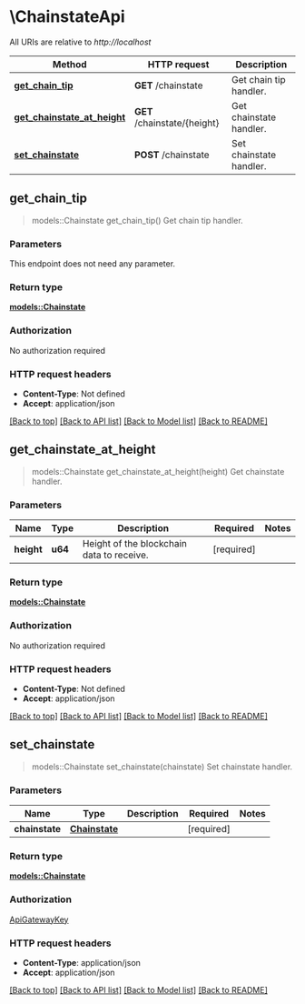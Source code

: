 # \ChainstateApi

All URIs are relative to *http://localhost*

Method | HTTP request | Description
------------- | ------------- | -------------
[**get_chain_tip**](ChainstateApi.md#get_chain_tip) | **GET** /chainstate | Get chain tip handler.
[**get_chainstate_at_height**](ChainstateApi.md#get_chainstate_at_height) | **GET** /chainstate/{height} | Get chainstate handler.
[**set_chainstate**](ChainstateApi.md#set_chainstate) | **POST** /chainstate | Set chainstate handler.



## get_chain_tip

> models::Chainstate get_chain_tip()
Get chain tip handler.

### Parameters

This endpoint does not need any parameter.

### Return type

[**models::Chainstate**](Chainstate.md)

### Authorization

No authorization required

### HTTP request headers

- **Content-Type**: Not defined
- **Accept**: application/json

[[Back to top]](#) [[Back to API list]](../README.md#documentation-for-api-endpoints) [[Back to Model list]](../README.md#documentation-for-models) [[Back to README]](../README.md)


## get_chainstate_at_height

> models::Chainstate get_chainstate_at_height(height)
Get chainstate handler.

### Parameters


Name | Type | Description  | Required | Notes
------------- | ------------- | ------------- | ------------- | -------------
**height** | **u64** | Height of the blockchain data to receive. | [required] |

### Return type

[**models::Chainstate**](Chainstate.md)

### Authorization

No authorization required

### HTTP request headers

- **Content-Type**: Not defined
- **Accept**: application/json

[[Back to top]](#) [[Back to API list]](../README.md#documentation-for-api-endpoints) [[Back to Model list]](../README.md#documentation-for-models) [[Back to README]](../README.md)


## set_chainstate

> models::Chainstate set_chainstate(chainstate)
Set chainstate handler.

### Parameters


Name | Type | Description  | Required | Notes
------------- | ------------- | ------------- | ------------- | -------------
**chainstate** | [**Chainstate**](Chainstate.md) |  | [required] |

### Return type

[**models::Chainstate**](Chainstate.md)

### Authorization

[ApiGatewayKey](../README.md#ApiGatewayKey)

### HTTP request headers

- **Content-Type**: application/json
- **Accept**: application/json

[[Back to top]](#) [[Back to API list]](../README.md#documentation-for-api-endpoints) [[Back to Model list]](../README.md#documentation-for-models) [[Back to README]](../README.md)

